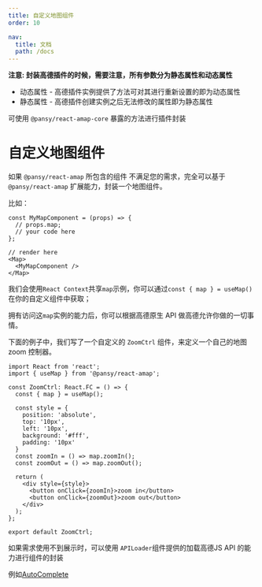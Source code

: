 ```yaml
---
title: 自定义地图组件
order: 10

nav:
  title: 文档
  path: /docs
---
```


**注意: 封装高德插件的时候，需要注意，所有参数分为静态属性和动态属性**

- 动态属性 - 高德插件实例提供了方法可对其进行重新设置的即为动态属性
- 静态属性 - 高德插件创建实例之后无法修改的属性即为静态属性

可使用 `@pansy/react-amap-core` 暴露的方法进行插件封装

# 自定义地图组件

如果 `@pansy/react-amap` 所包含的组件 不满足您的需求，完全可以基于 `@pansy/react-amap` 扩展能力，封装一个地图组件。

比如：

```tsx | pure
const MyMapComponent = (props) => {
  // props.map;
  // your code here
};

// render here
<Map>
  <MyMapComponent />
</Map>
```

我们会使用`React Context`共享`map`示例，你可以通过`const { map } = useMap()`在你的自定义组件中获取；

拥有访问这`map`实例的能力后，你可以根据高德原生 API 做高德允许你做的一切事情。

下面的例子中，我们写了一个自定义的 `ZoomCtrl` 组件，来定义一个自己的地图 zoom 控制器。

```tsx | pure
import React from 'react';
import { useMap } from '@pansy/react-amap';

const ZoomCtrl: React.FC = () => {
  const { map } = useMap();
  
  const style = {
    position: 'absolute',
    top: '10px',
    left: '10px',
    background: '#fff',
    padding: '10px'
  }
  const zoomIn = () => map.zoomIn();
  const zoomOut = () => map.zoomOut();

  return (
    <div style={style}>
      <button onClick={zoomIn}>zoom in</button>
      <button onClick={zoomOut}>zoom out</button>
    </div>
  );
};

export default ZoomCtrl;
```

如果需求使用不到展示时，可以使用 `APILoader`组件提供的加载高德JS API 的能力进行组件的封装

例如[AutoComplete](https://github.com/pansyjs/react-amap/blob/main/packages/amap/src/auto-complete/auto-complete.tsx)
